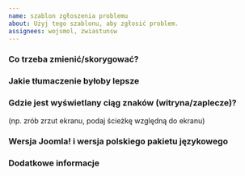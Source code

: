 ```yaml
---
name: szablon zgłoszenia problemu
about: Użyj tego szablonu, aby zgłosić problem.
assignees: wojsmol, zwiastunsw
---
```


### Co trzeba zmienić/skorygować?


### Jakie tłumaczenie byłoby lepsze


### Gdzie jest wyświetlany ciąg znaków (witryna/zaplecze)?
(np. zrób zrzut ekranu, podaj ścieżkę względną do ekranu)


### Wersja Joomla! i wersja polskiego pakietu językowego


### Dodatkowe informacje




